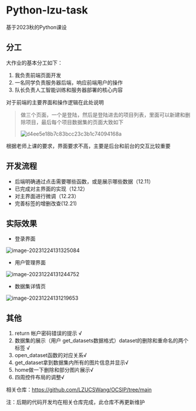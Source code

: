 # Python-lzu-task

基于2023秋的Python课设

## 分工

大作业的基本分工如下：

1. 我负责前端页面开发
2. 一名同学负责服务器后端，响应前端用户的操作
3. 队长负责人工智能训练和服务器部署的核心内容

对于前端的主要界面和操作逻辑在此处说明

> 做三个页面，一个是登陆，然后是登陆进去的项目列表，里面可以新建和删除项目，最后每个项目数据集的页面大致如下
>
> ![d4ee5e18b7c83bcc23c3b1c74094168a](https://typora-zpc.oss-cn-beijing.aliyuncs.com/202312111528845.png)

根据老师上课的要求，界面要求不高，主要是后台和前台的交互比较重要

## 开发流程

- 后端明确通过点击需要哪些函数，或是展示哪些数据（12.11）
- 已完成对主界面的实现（12.12）
- 对主界面进行微调（12.23）
- 完善标签的增删改查(12.21)

## 实际效果

- 登录界面

![image-20231224131325084](https://typora-zpc.oss-cn-beijing.aliyuncs.com/image-20231224131325084.png)

- 用户管理界面

![image-20231224131244752](https://typora-zpc.oss-cn-beijing.aliyuncs.com/image-20231224131244752.png)

- 数据集详情页

![image-20231224131219653](https://typora-zpc.oss-cn-beijing.aliyuncs.com/image-20231224131219653.png)

## 其他

1. return 帐户密码错误的提示 √
2. 数据集的展示（用户 get_datasets数据格式）dataset的删除和重命名的两个标签 √
3. open_dataset函数的对应关系√
4. get_dataset拿到数据集内所有的图片信息并显示√
5. home做一下删除和部分图片展示√
6. 四周控件布局的调整√

相关仓库：https://github.com/LZUCSWang/OCSIP/tree/main

注：后期的代码开发均在相关仓库完成，此仓库不再更新维护

